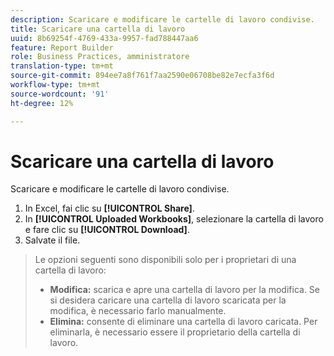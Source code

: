 ```yaml
---
description: Scaricare e modificare le cartelle di lavoro condivise.
title: Scaricare una cartella di lavoro
uuid: 8b69254f-4769-433a-9957-fad788447aa6
feature: Report Builder
role: Business Practices, amministratore
translation-type: tm+mt
source-git-commit: 894ee7a8f761f7aa2590e06708be82e7ecfa3f6d
workflow-type: tm+mt
source-wordcount: '91'
ht-degree: 12%

---
```



# Scaricare una cartella di lavoro

Scaricare e modificare le cartelle di lavoro condivise.

1. In Excel, fai clic su **[!UICONTROL Share]**.
1. In **[!UICONTROL Uploaded Workbooks]**, selezionare la cartella di lavoro e fare clic su **[!UICONTROL Download]**.
1. Salvate il file.

>Le opzioni seguenti sono disponibili solo per i proprietari di una cartella di lavoro:
>
>* **Modifica:** scarica e apre una cartella di lavoro per la modifica. Se si desidera caricare una cartella di lavoro scaricata per la modifica, è necessario farlo manualmente.
>* **Elimina:** consente di eliminare una cartella di lavoro caricata. Per eliminarla, è necessario essere il proprietario della cartella di lavoro.

>


